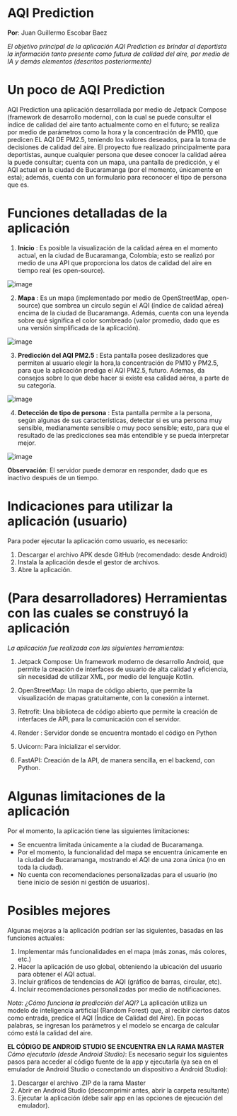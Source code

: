 
# AQI Prediction

**Por**: Juan Guillermo Escobar Baez

*El objetivo principal de la aplicación AQI Prediction es brindar al deportista la información tanto presente como futura de calidad del aire, por medio de IA y demás elementos (descritos posteriormente)*

# Un poco de AQI Prediction

AQI Prediction una aplicación desarrollada por medio de Jetpack Compose (framework de desarrollo moderno), con la cual se puede consultar el índice de calidad del aire tanto actualmente como en el futuro; se realiza por medio de parámetros como la hora y la concentración de PM10, que predicen EL AQI DE PM2.5, teniendo los valores deseados, para la toma de decisiones de calidad del aire. El proyecto fue realizado principalmente para deportistas, aunque cualquier persona que desee conocer la calidad aérea la puede consultar; cuenta con un mapa, una pantalla de predicción, y el AQI actual en la ciudad de Bucaramanga (por el momento, únicamente en esta); además, cuenta con un formulario para reconocer el tipo de persona que es.


# Funciones detalladas de la aplicación

1. **Inicio** : Es posible la visualización de la calidad aérea en el momento actual, en la ciudad de Bucaramanga, Colombia; esto se realizó por medio de una API que proporciona los datos de calidad del aire en tiempo real (es open-source).

![image](https://github.com/user-attachments/assets/03f0b46f-1989-4453-8eed-383e4db05eaf)


2. **Mapa** : Es un mapa (implementado por medio de OpenStreetMap, open-source) que sombrea un círculo según el AQI (índice de calidad aérea) encima de la ciudad de Bucaramanga. Además, cuenta con una leyenda sobre qué significa el color sombreado (valor promedio, dado que es una versión simplificada de la aplicación).

![image](https://github.com/user-attachments/assets/179a9ef4-a26a-4043-a246-63bf60865208)


3. **Predicción del AQI PM2.5** : Esta pantalla posee deslizadores que permiten al usuario elegir la hora,la concentración de PM10 y PM2.5, para que la aplicación prediga el AQI PM2.5, futuro. Ademas, da consejos sobre lo que debe hacer si existe esa calidad aérea, a parte de su categoría.

 ![image](https://github.com/user-attachments/assets/13edd5df-2fa3-4d3f-ab03-1c4dce3e2600)
  

4. **Detección de tipo de persona** : Esta pantalla permite a la persona, según algunas de sus características, detectar si es una persona muy sensible, medianamente sensible o muy poco sensible; esto, para que el resultado de las predicciones sea más entendible y se pueda interpretar mejor.

![image](https://github.com/user-attachments/assets/5fd4b195-5853-44f7-ba05-ab4f70dac336)


**Observación**: El servidor puede demorar en responder, dado que es inactivo después de un tiempo.


# Indicaciones para utilizar la aplicación (usuario)

Para poder ejecutar la aplicación como usuario, es necesario:

1. Descargar el archivo APK desde GitHub (recomendado: desde Android)
2. Instala la aplicación desde el gestor de archivos.
3. Abre la aplicación.


# (Para desarrolladores) Herramientas con las cuales se construyó la aplicación

*La aplicación fue realizada con las siguientes herramientas*:

1. Jetpack Compose: Un framework moderno de desarrollo Android, que permite la creación de interfaces de usuario de alta calidad y eficiencia, sin necesidad de utilizar XML, por medio del lenguaje Kotlin.

2. OpenStreetMap: Un mapa de código abierto, que permite la visualización de mapas gratuitamente, con la conexión a internet.

3. Retrofit: Una biblioteca de código abierto que permite la creación de interfaces de API, para la comunicación con el servidor.

4. Render : Servidor donde se encuentra montado el código en Python

5. Uvicorn: Para inicializar el servidor.

6. FastAPI: Creación de la API, de manera sencilla, en el backend, con Python.


# Algunas limitaciones de la aplicación

Por el momento, la aplicación tiene las siguientes limitaciones:

* Se encuentra limitada únicamente a la ciudad de Bucaramanga.
* Por el momento, la funcionalidad del mapa se encuentra únicamente en la ciudad de Bucaramanga, mostrando el AQI de una zona única (no en toda la ciudad).
* No cuenta con recomendaciones personalizadas para el usuario (no tiene inicio de sesión ni gestión de usuarios).

# Posibles mejores
Algunas mejoras a la aplicación podrían ser las siguientes, basadas en las funciones actuales:

1. Implementar más funcionalidades en el mapa (más zonas, más colores, etc.)
2. Hacer la aplicación de uso global, obteniendo la ubicación del usuario para obtener el AQI actual.
3. Incluir gráficos de tendencias de AQI (gráfico de barras, circular, etc).
4. Incluir recomendaciones personalizadas por medio de notificaciones.

*Nota: ¿Cómo funciona la predicción del AQI?*
La aplicación utiliza un modelo de inteligencia artificial (Random Forest) que, al recibir ciertos datos como entrada, predice el AQI (Índice de Calidad del Aire). En pocas palabras, se ingresan los parámetros y el modelo se encarga de calcular cómo está la calidad del aire.

**EL CÓDIGO DE ANDROID STUDIO SE ENCUENTRA EN LA RAMA MASTER**
*Cómo ejecutarlo (desde Android Studio)*:
Es necesario seguir los siguientes pasos para acceder al código fuente de la app y ejecutarla (ya sea en el emulador de Android Studio o conectando un dispositivo a Android Studio):

1. Descargar el archivo .ZIP de la rama Master
2. Abrir en Android Studio (descomprimir antes, abrir la carpeta resultante)
3. Ejecutar la aplicación (debe salir app en las opciones de ejecución del emulador).

